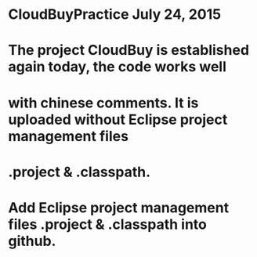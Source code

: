 # CloudBuyPractice July 24, 2015
# The project CloudBuy is established again today, the code works well
# with chinese comments. It is uploaded without Eclipse project management files
# .project & .classpath.

# Add Eclipse project management files .project & .classpath into github.